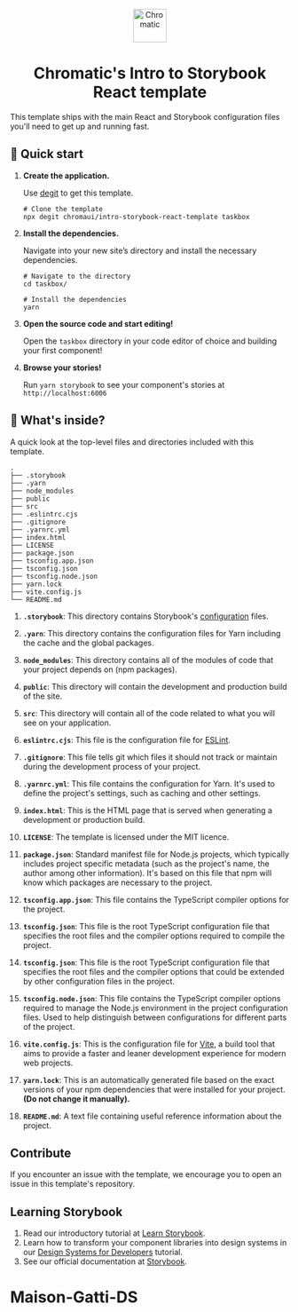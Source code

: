 <p align="center">
  <a href="https://www.chromatic.com/">
    <img alt="Chromatic" src="https://avatars2.githubusercontent.com/u/24584319?s=200&v=4" width="60" />
  </a>
</p>

<h1 align="center">
  Chromatic's Intro to Storybook React template
</h1>

This template ships with the main React and Storybook configuration files you'll need to get up and running fast.

## 🚅 Quick start

1.  **Create the application.**

    Use [degit](https://github.com/Rich-Harris/degit) to get this template.

    ```shell
    # Clone the template
    npx degit chromaui/intro-storybook-react-template taskbox
    ```

1.  **Install the dependencies.**

    Navigate into your new site’s directory and install the necessary dependencies.

    ```shell
    # Navigate to the directory
    cd taskbox/

    # Install the dependencies
    yarn
    ```

1.  **Open the source code and start editing!**

    Open the `taskbox` directory in your code editor of choice and building your first component!

1.  **Browse your stories!**

    Run `yarn storybook` to see your component's stories at `http://localhost:6006`

## 🔎 What's inside?

A quick look at the top-level files and directories included with this template.

    .
    ├── .storybook
    ├── .yarn
    ├── node_modules
    ├── public
    ├── src
    ├── .eslintrc.cjs
    ├── .gitignore
    ├── .yarnrc.yml
    ├── index.html
    ├── LICENSE
    ├── package.json
    ├── tsconfig.app.json
    ├── tsconfig.json
    ├── tsconfig.node.json
    ├── yarn.lock
    ├── vite.config.js
    └── README.md

1.  **`.storybook`**: This directory contains Storybook's [configuration](https://storybook.js.org/docs/configure) files.

2.  **`.yarn`**: This directory contains the configuration files for Yarn including the cache and the global packages.

3.  **`node_modules`**: This directory contains all of the modules of code that your project depends on (npm packages).

4.  **`public`**: This directory will contain the development and production build of the site.

5.  **`src`**: This directory will contain all of the code related to what you will see on your application.

6.  **`eslintrc.cjs`**: This file is the configuration file for [ESLint](https://eslint.org/).

7.  **`.gitignore`**: This file tells git which files it should not track or maintain during the development process of your project.

8.  **`.yarnrc.yml`**: This file contains the configuration for Yarn. It's used to define the project's settings, such as caching and other settings.

9.  **`index.html`**: This is the HTML page that is served when generating a development or production build.

10. **`LICENSE`**: The template is licensed under the MIT licence.

11. **`package.json`**: Standard manifest file for Node.js projects, which typically includes project specific metadata (such as the project's name, the author among other information). It's based on this file that npm will know which packages are necessary to the project.

12. **`tsconfig.app.json`**: This file contains the TypeScript compiler options for the project.

13. **`tsconfig.json`**: This file is the root TypeScript configuration file that specifies the root files and the compiler options required to compile the project.

14. **`tsconfig.json`**: This file is the root TypeScript configuration file that specifies the root files and the compiler options that could be extended by other configuration files in the project.

15. **`tsconfig.node.json`**: This file contains the TypeScript compiler options required to manage the Node.js environment in the project configuration files. Used to help distinguish between configurations for different parts of the project.

16. **`vite.config.js`**: This is the configuration file for [Vite](https://vitejs.dev/), a build tool that aims to provide a faster and leaner development experience for modern web projects.

17. **`yarn.lock`**: This is an automatically generated file based on the exact versions of your npm dependencies that were installed for your project. **(Do not change it manually).**

18. **`README.md`**: A text file containing useful reference information about the project.

## Contribute

If you encounter an issue with the template, we encourage you to open an issue in this template's repository.

## Learning Storybook

1. Read our introductory tutorial at [Learn Storybook](https://storybook.js.org/tutorials/intro-to-storybook/react/en/get-started/).
2. Learn how to transform your component libraries into design systems in our [Design Systems for Developers](https://storybook.js.org/tutorials/design-systems-for-developers/) tutorial.
3. See our official documentation at [Storybook](https://storybook.js.org/).
# Maison-Gatti-DS
